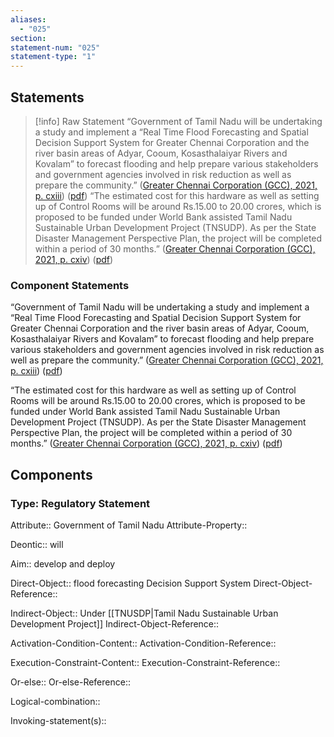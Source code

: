 ```yaml
---
aliases:
  - "025"
section: 
statement-num: "025"
statement-type: "1"
---
```

## Statements 
> [!info] Raw Statement
> “Government of Tamil Nadu will be undertaking a study and implement a “Real Time Flood Forecasting and Spatial Decision Support System for Greater Chennai Corporation and the river basin areas of Adyar, Cooum, Kosasthalaiyar Rivers and Kovalam” to forecast flooding and help prepare various stakeholders and government agencies involved in risk reduction as well as prepare the community.” ([Greater Chennai Corporation (GCC), 2021, p. cxiii](zotero://select/library/items/AZZSXLC8)) ([pdf](zotero://open-pdf/library/items/ZWDYK52D?page=113&annotation=9JV3XM6F))
> “The estimated cost for this hardware as well as setting up of Control Rooms will be around Rs.15.00 to 20.00 crores, which is proposed to be funded under World Bank assisted Tamil Nadu Sustainable Urban Development Project (TNSUDP). As per the State Disaster Management Perspective Plan, the project will be completed within a period of 30 months.” ([Greater Chennai Corporation (GCC), 2021, p. cxiv](zotero://select/library/items/AZZSXLC8)) ([pdf](zotero://open-pdf/library/items/ZWDYK52D?page=114&annotation=M27WYRWR)) 
> 

### Component Statements
“Government of Tamil Nadu will be undertaking a study and implement a “Real Time Flood Forecasting and Spatial Decision Support System for Greater Chennai Corporation and the river basin areas of Adyar, Cooum, Kosasthalaiyar Rivers and Kovalam” to forecast flooding and help prepare various stakeholders and government agencies involved in risk reduction as well as prepare the community.” ([Greater Chennai Corporation (GCC), 2021, p. cxiii](zotero://select/library/items/AZZSXLC8)) ([pdf](zotero://open-pdf/library/items/ZWDYK52D?page=113&annotation=9JV3XM6F))

“The estimated cost for this hardware as well as setting up of Control Rooms will be around Rs.15.00 to 20.00 crores, which is proposed to be funded under World Bank assisted Tamil Nadu Sustainable Urban Development Project (TNSUDP). As per the State Disaster Management Perspective Plan, the project will be completed within a period of 30 months.” ([Greater Chennai Corporation (GCC), 2021, p. cxiv](zotero://select/library/items/AZZSXLC8)) ([pdf](zotero://open-pdf/library/items/ZWDYK52D?page=114&annotation=M27WYRWR)) 
## Components
### Type: Regulatory Statement
Attribute:: Government of Tamil Nadu 
Attribute-Property::

Deontic:: will 

Aim:: develop and deploy

Direct-Object:: flood forecasting Decision Support System 
Direct-Object-Reference:: 

Indirect-Object:: Under [[TNUSDP|Tamil Nadu Sustainable Urban Development Project]]
Indirect-Object-Reference:: 

Activation-Condition-Content::
Activation-Condition-Reference:: 

Execution-Constraint-Content::
Execution-Constraint-Reference:: 

Or-else::
Or-else-Reference:: 

Logical-combination::

Invoking-statement(s)::